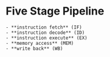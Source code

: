 # Five Stage Pipeline
	- **instruction fetch** (IF)
	- **instruction decode** (ID)
	- **instruction execute** (EX)
	- **memory access** (MEM)
	- **write back** (WB)